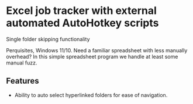 # Excel job tracker with external automated AutoHotkey scripts

Single folder skipping functionality

Perquisites, Windows 11/10.
Need a familiar spreadsheet with less manually overhead? In this simple spreadsheet program we handle at least some manual fuzz.

## Features

- Ability to auto select hyperlinked folders for ease of navigation.
